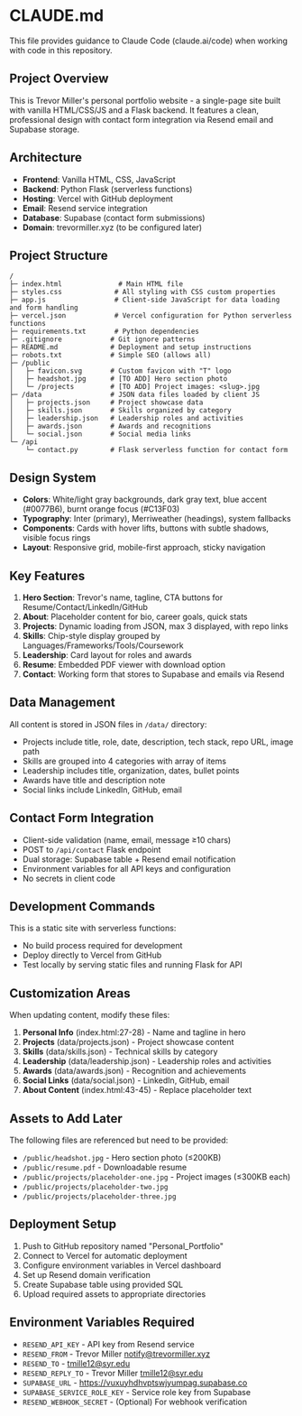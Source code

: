 # CLAUDE.md

This file provides guidance to Claude Code (claude.ai/code) when working with code in this repository.

## Project Overview

This is Trevor Miller's personal portfolio website - a single-page site built with vanilla HTML/CSS/JS and a Flask backend. It features a clean, professional design with contact form integration via Resend email and Supabase storage.

## Architecture

- **Frontend**: Vanilla HTML, CSS, JavaScript
- **Backend**: Python Flask (serverless functions)
- **Hosting**: Vercel with GitHub deployment
- **Email**: Resend service integration
- **Database**: Supabase (contact form submissions)
- **Domain**: trevormiller.xyz (to be configured later)

## Project Structure

```
/
├─ index.html              # Main HTML file
├─ styles.css             # All styling with CSS custom properties
├─ app.js                 # Client-side JavaScript for data loading and form handling
├─ vercel.json            # Vercel configuration for Python serverless functions
├─ requirements.txt       # Python dependencies
├─ .gitignore            # Git ignore patterns
├─ README.md             # Deployment and setup instructions
├─ robots.txt            # Simple SEO (allows all)
├─ /public
│   ├─ favicon.svg       # Custom favicon with "T" logo
│   ├─ headshot.jpg      # [TO ADD] Hero section photo
│   └─ /projects         # [TO ADD] Project images: <slug>.jpg
├─ /data                 # JSON data files loaded by client JS
│   ├─ projects.json     # Project showcase data
│   ├─ skills.json       # Skills organized by category
│   ├─ leadership.json   # Leadership roles and activities
│   ├─ awards.json       # Awards and recognitions
│   └─ social.json       # Social media links
└─ /api
    └─ contact.py        # Flask serverless function for contact form
```

## Design System

- **Colors**: White/light gray backgrounds, dark gray text, blue accent (#0077B6), burnt orange focus (#C13F03)
- **Typography**: Inter (primary), Merriweather (headings), system fallbacks
- **Components**: Cards with hover lifts, buttons with subtle shadows, visible focus rings
- **Layout**: Responsive grid, mobile-first approach, sticky navigation

## Key Features

1. **Hero Section**: Trevor's name, tagline, CTA buttons for Resume/Contact/LinkedIn/GitHub
2. **About**: Placeholder content for bio, career goals, quick stats
3. **Projects**: Dynamic loading from JSON, max 3 displayed, with repo links
4. **Skills**: Chip-style display grouped by Languages/Frameworks/Tools/Coursework
5. **Leadership**: Card layout for roles and awards
6. **Resume**: Embedded PDF viewer with download option
7. **Contact**: Working form that stores to Supabase and emails via Resend

## Data Management

All content is stored in JSON files in `/data/` directory:
- Projects include title, role, date, description, tech stack, repo URL, image path
- Skills are grouped into 4 categories with array of items
- Leadership includes title, organization, dates, bullet points
- Awards have title and description note
- Social links include LinkedIn, GitHub, email

## Contact Form Integration

- Client-side validation (name, email, message ≥10 chars)
- POST to `/api/contact` Flask endpoint
- Dual storage: Supabase table + Resend email notification
- Environment variables for all API keys and configuration
- No secrets in client code

## Development Commands

This is a static site with serverless functions:
- No build process required for development
- Deploy directly to Vercel from GitHub
- Test locally by serving static files and running Flask for API

## Customization Areas

When updating content, modify these files:
1. **Personal Info** (index.html:27-28) - Name and tagline in hero
2. **Projects** (data/projects.json) - Project showcase content
3. **Skills** (data/skills.json) - Technical skills by category  
4. **Leadership** (data/leadership.json) - Leadership roles and activities
5. **Awards** (data/awards.json) - Recognition and achievements
6. **Social Links** (data/social.json) - LinkedIn, GitHub, email
7. **About Content** (index.html:43-45) - Replace placeholder text

## Assets to Add Later

The following files are referenced but need to be provided:
- `/public/headshot.jpg` - Hero section photo (≤200KB)
- `/public/resume.pdf` - Downloadable resume
- `/public/projects/placeholder-one.jpg` - Project images (≤300KB each)
- `/public/projects/placeholder-two.jpg`
- `/public/projects/placeholder-three.jpg`

## Deployment Setup

1. Push to GitHub repository named "Personal_Portfolio"
2. Connect to Vercel for automatic deployment
3. Configure environment variables in Vercel dashboard
4. Set up Resend domain verification
5. Create Supabase table using provided SQL
6. Upload required assets to appropriate directories

## Environment Variables Required

- `RESEND_API_KEY` - API key from Resend service
- `RESEND_FROM` - Trevor Miller <notify@trevormiller.xyz>
- `RESEND_TO` - tmille12@syr.edu
- `RESEND_REPLY_TO` - Trevor Miller <tmille12@syr.edu>
- `SUPABASE_URL` - https://vuxuyhdhvptswjyumpag.supabase.co
- `SUPABASE_SERVICE_ROLE_KEY` - Service role key from Supabase
- `RESEND_WEBHOOK_SECRET` - (Optional) For webhook verification